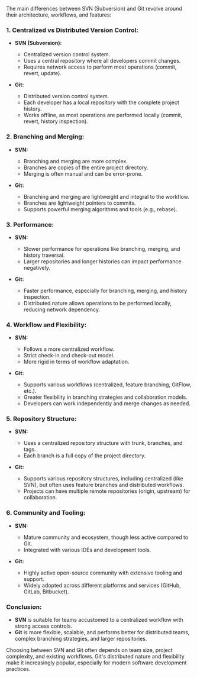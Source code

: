 The main differences between SVN (Subversion) and Git revolve around their architecture, workflows, and features:

### 1. **Centralized vs Distributed Version Control:**

- **SVN (Subversion):**
    
    - Centralized version control system.
    - Uses a central repository where all developers commit changes.
    - Requires network access to perform most operations (commit, revert, update).
- **Git:**
    
    - Distributed version control system.
    - Each developer has a local repository with the complete project history.
    - Works offline, as most operations are performed locally (commit, revert, history inspection).

### 2. **Branching and Merging:**

- **SVN:**
    
    - Branching and merging are more complex.
    - Branches are copies of the entire project directory.
    - Merging is often manual and can be error-prone.
- **Git:**
    
    - Branching and merging are lightweight and integral to the workflow.
    - Branches are lightweight pointers to commits.
    - Supports powerful merging algorithms and tools (e.g., rebase).

### 3. **Performance:**

- **SVN:**
    
    - Slower performance for operations like branching, merging, and history traversal.
    - Larger repositories and longer histories can impact performance negatively.
- **Git:**
    
    - Faster performance, especially for branching, merging, and history inspection.
    - Distributed nature allows operations to be performed locally, reducing network dependency.

### 4. **Workflow and Flexibility:**

- **SVN:**
    
    - Follows a more centralized workflow.
    - Strict check-in and check-out model.
    - More rigid in terms of workflow adaptation.
- **Git:**
    
    - Supports various workflows (centralized, feature branching, GitFlow, etc.).
    - Greater flexibility in branching strategies and collaboration models.
    - Developers can work independently and merge changes as needed.

### 5. **Repository Structure:**

- **SVN:**
    
    - Uses a centralized repository structure with trunk, branches, and tags.
    - Each branch is a full copy of the project directory.
- **Git:**
    
    - Supports various repository structures, including centralized (like SVN), but often uses feature branches and distributed workflows.
    - Projects can have multiple remote repositories (origin, upstream) for collaboration.

### 6. **Community and Tooling:**

- **SVN:**
    
    - Mature community and ecosystem, though less active compared to Git.
    - Integrated with various IDEs and development tools.
- **Git:**
    
    - Highly active open-source community with extensive tooling and support.
    - Widely adopted across different platforms and services (GitHub, GitLab, Bitbucket).

### Conclusion:

- **SVN** is suitable for teams accustomed to a centralized workflow with strong access controls.
- **Git** is more flexible, scalable, and performs better for distributed teams, complex branching strategies, and larger repositories.

Choosing between SVN and Git often depends on team size, project complexity, and existing workflows. Git's distributed nature and flexibility make it increasingly popular, especially for modern software development practices.